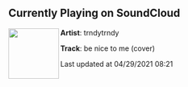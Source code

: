 ## Currently Playing on SoundCloud

[<img align="left" width="100" src="https://i1.sndcdn.com/artworks-5CBN4ZnSILy6CJNX-kfHhJQ-t500x500.jpg">](https://soundcloud.com/trndytrndy/be-nice-to-me-cover)

**Artist**: trndytrndy 

**Track**: be nice to me (cover)

Last updated at 04/29/2021 08:21
